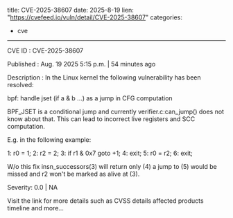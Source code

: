  
title: CVE-2025-38607
date: 2025-8-19
lien: "https://cvefeed.io/vuln/detail/CVE-2025-38607"
categories:
  - cve
---

CVE ID : CVE-2025-38607

Published :  Aug. 19
2025
5:15 p.m. | 54 minutes ago

Description : In the Linux kernel
the following vulnerability has been resolved:

bpf: handle jset (if a & b ...) as a jump in CFG computation

BPF_JSET is a conditional jump and currently verifier.c:can_jump()
does not know about that. This can lead to incorrect live registers
and SCC computation.

E.g. in the following example:

   1: r0 = 1;
   2: r2 = 2;
   3: if r1 & 0x7 goto +1;
   4: exit;
   5: r0 = r2;
   6: exit;

W/o this fix insn_successors(3) will return only (4)
a jump to (5)
would be missed and r2 won't be marked as alive at (3).

Severity: 0.0 | NA

Visit the link for more details
such as CVSS details
affected products
timeline
and more...

